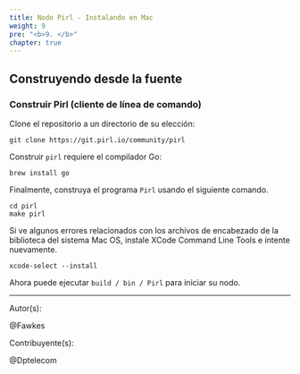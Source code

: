 ```yaml
---
title: Nodo Pirl - Instalando en Mac
weight: 9
pre: "<b>9. </b>"
chapter: true
---
```

## Construyendo desde la fuente

### Construir Pirl (cliente de línea de comando)

Clone el repositorio a un directorio de su elección:

```shell
git clone https://git.pirl.io/community/pirl
```

Construir `pirl` requiere el compilador Go:

```shell
brew install go
```

Finalmente, construya el programa `Pirl` usando el siguiente comando.
```shell
cd pirl
make pirl
```

Si ve algunos errores relacionados con los archivos de encabezado de la biblioteca del sistema Mac OS, instale XCode Command Line Tools e intente nuevamente.

```shell
xcode-select --install
```

Ahora puede ejecutar `build / bin / Pirl` para iniciar su nodo.



---
Autor(s):  

@Fawkes

Contribuyente(s):  

@Dptelecom
